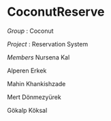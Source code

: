 # CoconutReserve


*Group* : Coconut 

*Project* : Reservation System

*Members*
Nursena Kal

Alperen Erkek

Mahin Khankishzade 

Mert Dönmezyürek

Gökalp Köksal
